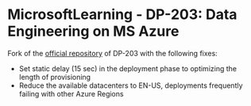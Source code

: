 # MicrosoftLearning - DP-203: Data Engineering on MS Azure

Fork of the [official repository](https://github.com/MicrosoftLearning/dp-203-azure-data-engineer) of DP-203 with the following fixes:

- Set static delay (15 sec) in the deployment phase to optimizing the length of provisioning
- Reduce the available datacenters to EN-US, deployments frequently failing with other Azure Regions